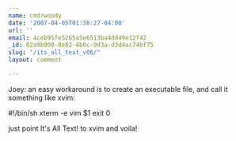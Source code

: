 ```yaml
---
name: cmdrwoody
date: '2007-04-05T01:38:27-04:00'
url: ''
email: 4ceb95fe5265a5e6513ba4dd49e12f42
_id: 02a9b908-8e82-4b0c-9d3a-d3d4ac74bf75
slug: "/its_all_text_v06/"
layout: comment

---
```


Joey: an easy workaround is to create an executable file, and call it something like xvim:

#!/bin/sh
xterm -e vim $1
exit 0

just point It's All Text! to xvim and voila!
